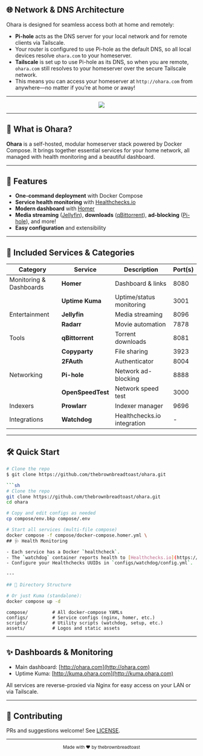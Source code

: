 ## 🌐 Network & DNS Architecture

Ohara is designed for seamless access both at home and remotely:

- **Pi-hole** acts as the DNS server for your local network and for remote clients via Tailscale.
- Your router is configured to use Pi-hole as the default DNS, so all local devices resolve `ohara.com` to your homeserver.
- **Tailscale** is set up to use Pi-hole as its DNS, so when you are remote, `ohara.com` still resolves to your homeserver over the secure Tailscale network.
- This means you can access your homeserver at `http://ohara.com` from anywhere—no matter if you’re at home or away!

---

<p align="center">
	<img src="https://healthchecks.io/b/2/0a25792d-04b4-429d-84bb-0c93d3bd3c68.svg"/>
</p>

---

## 🏡 What is Ohara?

**Ohara** is a self-hosted, modular homeserver stack powered by Docker Compose. It brings together essential services for your home network, all managed with health monitoring and a beautiful dashboard.

---

## 🚀 Features

- **One-command deployment** with Docker Compose
- **Service health monitoring** with [Healthchecks.io](https://healthchecks.io)
- **Modern dashboard** with [Homer](https://github.com/bastienwirtz/homer)
- **Media streaming** ([Jellyfin](https://jellyfin.org)), **downloads** ([qBittorrent](https://www.qbittorrent.org)), **ad-blocking** ([Pi-hole](https://pi-hole.net)), and more!
- **Easy configuration** and extensibility

---


## 🧩 Included Services & Categories

| Category                | Service         | Description                | Port(s)   |
|-------------------------|-----------------|---------------------------|-----------|
| Monitoring & Dashboards | **Homer**       | Dashboard & links          | 8080      |
|                         | **Uptime Kuma** | Uptime/status monitoring   | 3001      |
| Entertainment           | **Jellyfin**    | Media streaming            | 8096      |
|                         | **Radarr**      | Movie automation           | 7878      |
| Tools                   | **qBittorrent** | Torrent downloads          | 8081      |
|                         | **Copyparty**   | File sharing               | 3923      |
|                         | **2FAuth**      | Authenticator              | 8004      |
| Networking              | **Pi-hole**     | Network ad-blocking        | 8888      |
|                         | **OpenSpeedTest**| Network speed test         | 3000      |
| Indexers                | **Prowlarr**    | Indexer manager            | 9696      |
| Integrations            | **Watchdog**    | Healthchecks.io integration| -         |


---

## 🛠️ Quick Start

```sh
# Clone the repo
$ git clone https://github.com/thebrownbreadtoast/ohara.git

```sh
# Clone the repo
git clone https://github.com/thebrownbreadtoast/ohara.git
cd ohara

# Copy and edit configs as needed
cp compose/env.bkp compose/.env

# Start all services (multi-file compose)
docker compose -f compose/docker-compose.homer.yml \
## 🩺 Health Monitoring

- Each service has a Docker `healthcheck`.
- The `watchdog` container reports health to [Healthchecks.io](https://healthchecks.io).
- Configure your Healthchecks UUIDs in `configs/watchdog/config.yml`.

---

## 📁 Directory Structure

# Or just Kuma (standalone):
docker compose up -d
```

```text
compose/         # All docker-compose YAMLs
configs/         # Service configs (nginx, homer, etc.)
scripts/         # Utility scripts (watchdog, setup, etc.)
assets/          # Logos and static assets
```

---


## ✨ Dashboards & Monitoring

- Main dashboard: [http://ohara.com](http://ohara.com)
- Uptime Kuma: [http://kuma.ohara.com](http://kuma.ohara.com)

All services are reverse-proxied via Nginx for easy access on your LAN or via Tailscale.

---

## 🤝 Contributing

PRs and suggestions welcome! See [LICENSE](LICENSE).

---

<p align="center">
	<sub>Made with ❤️ by thebrownbreadtoast</sub>
</p>